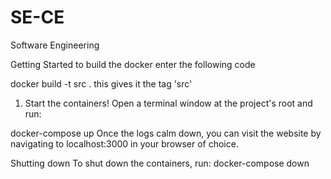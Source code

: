 # SE-CE
Software Engineering

Getting Started to build the docker enter the following code

docker build -t src . this gives it the tag 'src'

1. Start the containers!
Open a terminal window at the project's root and run:

docker-compose up
Once the logs calm down, you can visit the website by navigating to localhost:3000 in your browser of choice.

Shutting down
To shut down the containers, run:
docker-compose down

